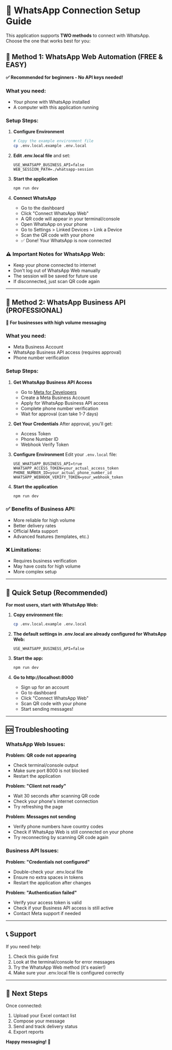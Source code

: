 # 📱 WhatsApp Connection Setup Guide

This application supports **TWO methods** to connect with WhatsApp. Choose the one that works best for you:

## 🚀 Method 1: WhatsApp Web Automation (FREE & EASY)

**✅ Recommended for beginners - No API keys needed!**

### What you need:
- Your phone with WhatsApp installed
- A computer with this application running

### Setup Steps:

1. **Configure Environment**
   ```bash
   # Copy the example environment file
   cp .env.local.example .env.local
   ```

2. **Edit .env.local file** and set:
   ```env
   USE_WHATSAPP_BUSINESS_API=false
   WEB_SESSION_PATH=./whatsapp-session
   ```

3. **Start the application**
   ```bash
   npm run dev
   ```

4. **Connect WhatsApp**
   - Go to the dashboard
   - Click "Connect WhatsApp Web"
   - A QR code will appear in your terminal/console
   - Open WhatsApp on your phone
   - Go to Settings > Linked Devices > Link a Device
   - Scan the QR code with your phone
   - ✅ Done! Your WhatsApp is now connected

### ⚠️ Important Notes for WhatsApp Web:
- Keep your phone connected to internet
- Don't log out of WhatsApp Web manually
- The session will be saved for future use
- If disconnected, just scan QR code again

---

## 🏢 Method 2: WhatsApp Business API (PROFESSIONAL)

**💼 For businesses with high volume messaging**

### What you need:
- Meta Business Account
- WhatsApp Business API access (requires approval)
- Phone number verification

### Setup Steps:

1. **Get WhatsApp Business API Access**
   - Go to [Meta for Developers](https://developers.facebook.com/)
   - Create a Meta Business Account
   - Apply for WhatsApp Business API access
   - Complete phone number verification
   - Wait for approval (can take 1-7 days)

2. **Get Your Credentials**
   After approval, you'll get:
   - Access Token
   - Phone Number ID
   - Webhook Verify Token

3. **Configure Environment**
   Edit your `.env.local` file:
   ```env
   USE_WHATSAPP_BUSINESS_API=true
   WHATSAPP_ACCESS_TOKEN=your_actual_access_token
   PHONE_NUMBER_ID=your_actual_phone_number_id
   WHATSAPP_WEBHOOK_VERIFY_TOKEN=your_webhook_token
   ```

4. **Start the application**
   ```bash
   npm run dev
   ```

### ✅ Benefits of Business API:
- More reliable for high volume
- Better delivery rates
- Official Meta support
- Advanced features (templates, etc.)

### ❌ Limitations:
- Requires business verification
- May have costs for high volume
- More complex setup

---

## 🔧 Quick Setup (Recommended)

**For most users, start with WhatsApp Web:**

1. **Copy environment file:**
   ```bash
   cp .env.local.example .env.local
   ```

2. **The default settings in .env.local are already configured for WhatsApp Web:**
   ```env
   USE_WHATSAPP_BUSINESS_API=false
   ```

3. **Start the app:**
   ```bash
   npm run dev
   ```

4. **Go to http://localhost:8000**
   - Sign up for an account
   - Go to dashboard
   - Click "Connect WhatsApp Web"
   - Scan QR code with your phone
   - Start sending messages!

---

## 🆘 Troubleshooting

### WhatsApp Web Issues:

**Problem: QR code not appearing**
- Check terminal/console output
- Make sure port 8000 is not blocked
- Restart the application

**Problem: "Client not ready"**
- Wait 30 seconds after scanning QR code
- Check your phone's internet connection
- Try refreshing the page

**Problem: Messages not sending**
- Verify phone numbers have country codes
- Check if WhatsApp Web is still connected on your phone
- Try reconnecting by scanning QR code again

### Business API Issues:

**Problem: "Credentials not configured"**
- Double-check your .env.local file
- Ensure no extra spaces in tokens
- Restart the application after changes

**Problem: "Authentication failed"**
- Verify your access token is valid
- Check if your Business API access is still active
- Contact Meta support if needed

---

## 📞 Support

If you need help:
1. Check this guide first
2. Look at the terminal/console for error messages
3. Try the WhatsApp Web method (it's easier!)
4. Make sure your .env.local file is configured correctly

---

## 🎯 Next Steps

Once connected:
1. Upload your Excel contact list
2. Compose your message
3. Send and track delivery status
4. Export reports

**Happy messaging! 🚀**
